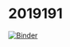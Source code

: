 # 2019191
[![Binder](https://mybinder.org/badge_logo.svg)](https://mybinder.org/v2/gh/AlexanderSierraPulido/2019191.git/master)
